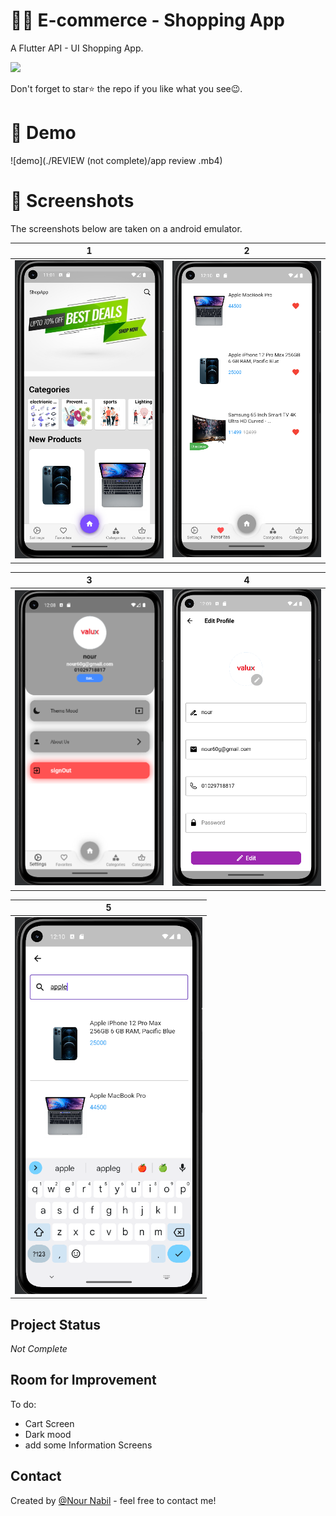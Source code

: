 # 🛒🛒 E-commerce - Shopping  App

A Flutter API - UI Shopping App.


<a href="[build\app\outputs\flutter-apk\app-release.apk](https://drive.google.com/file/d/1nL3srKQ5wAv_8JYOZ_Zg95e-d3BuZ9V1/view?usp=sharing)"><img src="https://playerzon.com/asset/download.png" width="200"></img></a>

Don't forget to star⭐ the repo if you like what you see😉.
# 🎥 Demo
![demo](./REVIEW (not complete)/app review .mb4)

# 📸 Screenshots
The screenshots below are taken on a android emulator.

| 1 | 2|
|------|-------|
|<img src="REVIEW (not complete)/Screenshot 2023-03-09 000817.png" width="300">|<img src="REVIEW (not complete)/Screenshot 2023-03-09 001058.png" width="300">|

| 3 | 4|
|------|-------|
|<img src="REVIEW (not complete)/Screenshot 2023-03-09 000921.png" width="300">|<img src="REVIEW (not complete)/Screenshot 2023-03-09 000942.png" width="300">|


| 5 | 
|------|
|<img src="REVIEW (not complete)/Screenshot 2023-03-09 001036.png" width="300">|



   ## Project Status
   _Not Complete_
   
   ## Room for Improvement
   To do:
   * Cart Screen
   * Dark mood
   * add some Information Screens
   
   ## Contact
Created by [@Nour Nabil](https://github.com/NourNabil2) - feel free to contact me!
